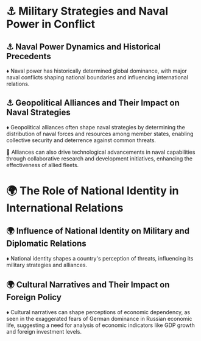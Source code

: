 # ⚓️ Military Strategies and Naval Power in Conflict

## ⚓ Naval Power Dynamics and Historical Precedents

♦️ Naval power has historically determined global dominance, with major naval conflicts shaping national boundaries and influencing international relations.

## ⚓ Geopolitical Alliances and Their Impact on Naval Strategies

♦️ Geopolitical alliances often shape naval strategies by determining the distribution of naval forces and resources among member states, enabling collective security and deterrence against common threats.

🔸 Alliances can also drive technological advancements in naval capabilities through collaborative research and development initiatives, enhancing the effectiveness of allied fleets.

# 🌍 The Role of National Identity in International Relations

## 🌍 Influence of National Identity on Military and Diplomatic Relations

♦️ National identity shapes a country's perception of threats, influencing its military strategies and alliances.

## 🌍 Cultural Narratives and Their Impact on Foreign Policy

♦️ Cultural narratives can shape perceptions of economic dependency, as seen in the exaggerated fears of German dominance in Russian economic life, suggesting a need for analysis of economic indicators like GDP growth and foreign investment levels.